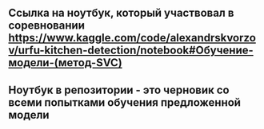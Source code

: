 ## Ссылка на ноутбук, который участвовал в соревновании https://www.kaggle.com/code/alexandrskvorzov/urfu-kitchen-detection/notebook#Обучение-модели-(метод-SVC)
## Ноутбук в репозитории - это черновик со всеми попытками обучения предложенной модели